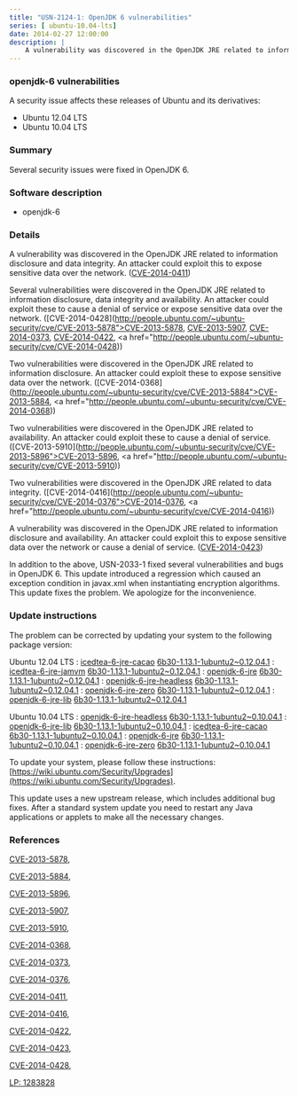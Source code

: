 ```yaml
---
title: "USN-2124-1: OpenJDK 6 vulnerabilities"
series: [ ubuntu-10.04-lts]
date: 2014-02-27 12:00:00
description: |
    A vulnerability was discovered in the OpenJDK JRE related to information disclosure and data integrity. An attacker could exploit this to expose sensitive data over the network. ([CVE-2014-0411](http://people.ubuntu.com/~ubuntu-security/cve/CVE-2014-0411))
--- 
```

 
 


### openjdk-6 vulnerabilities

A security issue affects these releases of Ubuntu and its derivatives:

* Ubuntu 12.04 LTS
* Ubuntu 10.04 LTS

### Summary

Several security issues were fixed in OpenJDK 6. 

### Software description

* openjdk-6 

### Details

A vulnerability was discovered in the OpenJDK JRE related to information disclosure and data integrity. An attacker could exploit this to expose sensitive data over the network. ([CVE-2014-0411](http://people.ubuntu.com/~ubuntu-security/cve/CVE-2014-0411))

Several vulnerabilities were discovered in the OpenJDK JRE related to information disclosure, data integrity and availability. An attacker could exploit these to cause a denial of service or expose sensitive data over the network. ([CVE-2014-0428](http://people.ubuntu.com/~ubuntu-security/cve/CVE-2013-5878">CVE-2013-5878</a>, <a href="http://people.ubuntu.com/~ubuntu-security/cve/CVE-2013-5907">CVE-2013-5907</a>, <a href="http://people.ubuntu.com/~ubuntu-security/cve/CVE-2014-0373">CVE-2014-0373</a>, <a href="http://people.ubuntu.com/~ubuntu-security/cve/CVE-2014-0422">CVE-2014-0422</a>, <a href="http://people.ubuntu.com/~ubuntu-security/cve/CVE-2014-0428))

Two vulnerabilities were discovered in the OpenJDK JRE related to information disclosure. An attacker could exploit these to expose sensitive data over the network. ([CVE-2014-0368](http://people.ubuntu.com/~ubuntu-security/cve/CVE-2013-5884">CVE-2013-5884</a>, <a href="http://people.ubuntu.com/~ubuntu-security/cve/CVE-2014-0368))

Two vulnerabilities were discovered in the OpenJDK JRE related to availability. An attacker could exploit these to cause a denial of service. ([CVE-2013-5910](http://people.ubuntu.com/~ubuntu-security/cve/CVE-2013-5896">CVE-2013-5896</a>, <a href="http://people.ubuntu.com/~ubuntu-security/cve/CVE-2013-5910))

Two vulnerabilities were discovered in the OpenJDK JRE related to data integrity. ([CVE-2014-0416](http://people.ubuntu.com/~ubuntu-security/cve/CVE-2014-0376">CVE-2014-0376</a>, <a href="http://people.ubuntu.com/~ubuntu-security/cve/CVE-2014-0416))

A vulnerability was discovered in the OpenJDK JRE related to information disclosure and availability. An attacker could exploit this to expose sensitive data over the network or cause a denial of service. ([CVE-2014-0423](http://people.ubuntu.com/~ubuntu-security/cve/CVE-2014-0423))

In addition to the above, USN-2033-1 fixed several vulnerabilities and bugs in OpenJDK 6. This update introduced a regression which caused an exception condition in javax.xml when instantiating encryption algorithms. This update fixes the problem. We apologize for the inconvenience. 

### Update instructions

The problem can be corrected by updating your system to the following package version:

Ubuntu 12.04 LTS
 : [icedtea-6-jre-cacao](https://launchpad.net/ubuntu/+source/openjdk-6) <span> [6b30-1.13.1-1ubuntu2~0.12.04.1](https://launchpad.net/ubuntu/+source/openjdk-6/6b30-1.13.1-1ubuntu2~0.12.04.1) </span> 
 : [icedtea-6-jre-jamvm](https://launchpad.net/ubuntu/+source/openjdk-6) <span> [6b30-1.13.1-1ubuntu2~0.12.04.1](https://launchpad.net/ubuntu/+source/openjdk-6/6b30-1.13.1-1ubuntu2~0.12.04.1) </span> 
 : [openjdk-6-jre](https://launchpad.net/ubuntu/+source/openjdk-6) <span> [6b30-1.13.1-1ubuntu2~0.12.04.1](https://launchpad.net/ubuntu/+source/openjdk-6/6b30-1.13.1-1ubuntu2~0.12.04.1) </span> 
 : [openjdk-6-jre-headless](https://launchpad.net/ubuntu/+source/openjdk-6) <span> [6b30-1.13.1-1ubuntu2~0.12.04.1](https://launchpad.net/ubuntu/+source/openjdk-6/6b30-1.13.1-1ubuntu2~0.12.04.1) </span> 
 : [openjdk-6-jre-zero](https://launchpad.net/ubuntu/+source/openjdk-6) <span> [6b30-1.13.1-1ubuntu2~0.12.04.1](https://launchpad.net/ubuntu/+source/openjdk-6/6b30-1.13.1-1ubuntu2~0.12.04.1) </span> 
 : [openjdk-6-jre-lib](https://launchpad.net/ubuntu/+source/openjdk-6) <span> [6b30-1.13.1-1ubuntu2~0.12.04.1](https://launchpad.net/ubuntu/+source/openjdk-6/6b30-1.13.1-1ubuntu2~0.12.04.1) </span> 

Ubuntu 10.04 LTS
 : [openjdk-6-jre-headless](https://launchpad.net/ubuntu/+source/openjdk-6) <span> [6b30-1.13.1-1ubuntu2~0.10.04.1](https://launchpad.net/ubuntu/+source/openjdk-6/6b30-1.13.1-1ubuntu2~0.10.04.1) </span> 
 : [openjdk-6-jre-lib](https://launchpad.net/ubuntu/+source/openjdk-6) <span> [6b30-1.13.1-1ubuntu2~0.10.04.1](https://launchpad.net/ubuntu/+source/openjdk-6/6b30-1.13.1-1ubuntu2~0.10.04.1) </span> 
 : [icedtea-6-jre-cacao](https://launchpad.net/ubuntu/+source/openjdk-6) <span> [6b30-1.13.1-1ubuntu2~0.10.04.1](https://launchpad.net/ubuntu/+source/openjdk-6/6b30-1.13.1-1ubuntu2~0.10.04.1) </span> 
 : [openjdk-6-jre](https://launchpad.net/ubuntu/+source/openjdk-6) <span> [6b30-1.13.1-1ubuntu2~0.10.04.1](https://launchpad.net/ubuntu/+source/openjdk-6/6b30-1.13.1-1ubuntu2~0.10.04.1) </span> 
 : [openjdk-6-jre-zero](https://launchpad.net/ubuntu/+source/openjdk-6) <span> [6b30-1.13.1-1ubuntu2~0.10.04.1](https://launchpad.net/ubuntu/+source/openjdk-6/6b30-1.13.1-1ubuntu2~0.10.04.1) </span> 

To update your system, please follow these instructions: [https://wiki.ubuntu.com/Security/Upgrades](https://wiki.ubuntu.com/Security/Upgrades).

This update uses a new upstream release, which includes additional bug fixes. After a standard system update you need to restart any Java applications or applets to make all the necessary changes. 

### References

 
 [CVE-2013-5878](http://people.ubuntu.com/~ubuntu-security/cve/CVE-2013-5878), 

 [CVE-2013-5884](http://people.ubuntu.com/~ubuntu-security/cve/CVE-2013-5884), 

 [CVE-2013-5896](http://people.ubuntu.com/~ubuntu-security/cve/CVE-2013-5896), 

 [CVE-2013-5907](http://people.ubuntu.com/~ubuntu-security/cve/CVE-2013-5907), 

 [CVE-2013-5910](http://people.ubuntu.com/~ubuntu-security/cve/CVE-2013-5910), 

 [CVE-2014-0368](http://people.ubuntu.com/~ubuntu-security/cve/CVE-2014-0368), 

 [CVE-2014-0373](http://people.ubuntu.com/~ubuntu-security/cve/CVE-2014-0373), 

 [CVE-2014-0376](http://people.ubuntu.com/~ubuntu-security/cve/CVE-2014-0376), 

 [CVE-2014-0411](http://people.ubuntu.com/~ubuntu-security/cve/CVE-2014-0411), 

 [CVE-2014-0416](http://people.ubuntu.com/~ubuntu-security/cve/CVE-2014-0416), 

 [CVE-2014-0422](http://people.ubuntu.com/~ubuntu-security/cve/CVE-2014-0422), 

 [CVE-2014-0423](http://people.ubuntu.com/~ubuntu-security/cve/CVE-2014-0423), 

 [CVE-2014-0428](http://people.ubuntu.com/~ubuntu-security/cve/CVE-2014-0428), 

 [LP: 1283828](https://launchpad.net/bugs/1283828)
 


